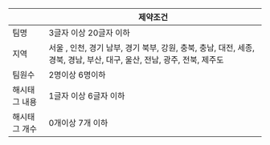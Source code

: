 |         | 제약조건                                                                                      |
|---------|-------------------------------------------------------------------------------------------|
| 팀명      | 3글자 이상 20글자 이하                                                                            |
| 지역      | 서울 , 인천, 경기 남부, 경기 북부, 강원, 충북, 충남, 대전, 세종,  경북, 경남, 부산, 대구, 울산, 전남, 광주, 전북, 제주도 |
| 팀원수     | 2명이상 6명이하                                                                                 
| 해시태그 내용 | 1글자 이상 6글자 이하                                                                             
| 해시태그 개수 | 0개이상 7개 이하                                                                                
